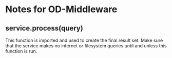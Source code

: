 # Notes for OD-Middleware

## service.process(query)
This function is imported and used to create the final result set.
Make sure that the service makes no internet or filesystem queries until and unless this function is run.